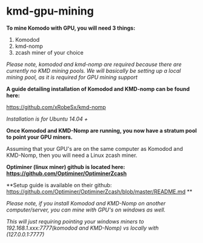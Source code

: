 # kmd-gpu-mining

**To mine Komodo with GPU, you will need 3 things:**

1. Komodod  
2. kmd-nomp   
3. zcash miner of your choice 

*Please note, komodod and kmd-nomp are required because there are currently no KMD mining pools.* 
*We will basically be setting up a local mining pool, as it is required for GPU mining support*



**A guide detailing installation of Komodod and KMD-nomp can be found here:**

https://github.com/xRobeSx/kmd-nomp

*Installation is for Ubuntu 14.04 +*



**Once Komodod and KMD-Nomp are running, you now have a stratum pool to point your GPU miners.**

Assuming that your GPU's are on the same computer as Komodod and KMD-Nomp, then you will need a Linux zcash miner.



**Optiminer (linux miner) github is located here: https://github.com/Optiminer/OptiminerZcash**

**Setup guide is available on their github: https://github.com/Optiminer/OptiminerZcash/blob/master/README.md ** 




*Please note, if you install Komodod and KMD-Nomp on another computer/server, you can mine with GPU's on windows as well.*

*This will just requiring pointing your windows miners to 192.168.1.xxx:7777(komodod and KMD-Nomp) vs locally with (127.0.0.1:7777)*


